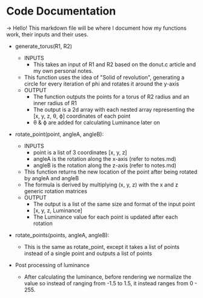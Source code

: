# Code Documentation
-> Hello! This markdown file will be where I document how my functions work, their inputs and their uses.

* generate_torus(R1, R2)
  * INPUTS
    * This takes an input of R1 and R2 based on the donut.c article and my own personal notes.
  * This function uses the idea of "Solid of revolution", generating a circle for every iteration of phi and rotates it around the y-axis
  * OUTPUT
    * The function outputs the points for a torus of R2 radius and an inner radius of R1
    * The output is a 2d array with each nested array representing the [x, y, z, θ, ϕ] coordinates of each point
    * θ & ϕ are added for calculating Luminance later on

* rotate_point(point, angleA, angleB):
  * INPUTS
    * point is a list of 3 coordinates [x, y, z]
    * angleA is the rotation along the x-axis (refer to notes.md)
    * angleB is the rotation along the z-axis (refer to notes.md)
  * This function returns the new location of the point after being rotated by angleA and angleB
  * The formula is derived by multiplying (x, y, z) with the x and z generic rotation matrices
  * OUTPUT
    * The output is a list of the same size and format of the input point
    * [x, y, z, Luminance]
    * The Luminance value for each point is updated after each rotation
* rotate_points(points, angleA, angleB):
  * This is the same as rotate_point, except it takes a list of points instead of a single point and outputs a list of points
* Post processing of luminance
  * After calculating the luminance, before rendering we normalize the value so instead of ranging from -1.5 to 1.5, it instead ranges from 0 - 255.